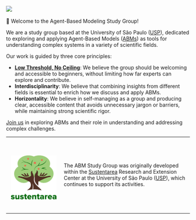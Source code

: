 <!-- badges: start -->
[![](https://img.shields.io/badge/Contributor%20Covenant-2.1-4baaaa.svg)](https://www.contributor-covenant.org/version/2/1/code_of_conduct/)
<!-- badges: end -->

👋 Welcome to the Agent-Based Modeling Study Group!

We are a study group based at the University of São Paulo ([USP](https://www5.usp.br/)), dedicated to exploring and applying Agent-Based Models ([ABMs](https://en.wikipedia.org/wiki/Agent-based_model)) as tools for understanding complex systems in a variety of scientific fields.

Our work is guided by three core principles:

- [**Low Threshold, No Ceiling**](https://ccl.northwestern.edu/2004/netlogo-swarmfest2004.pdf): We believe the group should be welcoming and accessible to beginners, without limiting how far experts can explore and contribute.
- **Interdisciplinarity**: We believe that combining insights from different fields is essential to enrich how we discuss and apply ABMs.
- **Horizontality**: We believe in self-managing as a group and producing clear, accessible content that avoids unnecessary jargon or barriers, while maintaining strong scientific rigor.

[Join us](https://github.com/orgs/abmstudygroup/discussions/2) in exploring ABMs and their role in understanding and addressing complex challenges.

<table>
  <tr>
    <td width="30%">
      <br/>
      <br/>
      <p align="center">
        <a href="https://www.fsp.usp.br/sustentarea/">
          <img src="images/sustentarea-logo.svg" width="125"/>
        </a>
      </p>
      <br/>
    </td>
    <td width="70%">
      <p>
        The ABM Study Group was originally developed within the <a href="https://www.fsp.usp.br/sustentarea/">Sustentarea</a> Research and Extension Center at the University of São Paulo (<a href="https://www5.usp.br/">USP</a>), which continues to support its activities.
      </p>
    </td>
  </tr>
</table>